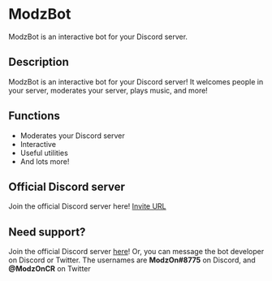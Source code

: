 # ModzBot
ModzBot is an interactive bot for your Discord server.
## Description
ModzBot is an interactive bot for your Discord server! It welcomes people in your server, moderates your server, plays music, and more!
## Functions
* Moderates your Discord server
* Interactive
* Useful utilities
* And lots more!
## Official Discord server
Join the official Discord server here! [Invite URL](https://discord.gg/qWbWNbB)
## Need support?
Join the official Discord server [here](https://discord.gg/qWbWNbB)!
Or, you can message the bot developer on Discord or Twitter.
The usernames are **ModzOn#8775** on Discord, and **@ModzOnCR** on Twitter
